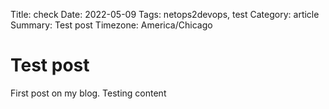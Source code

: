 Title: check
Date: 2022-05-09
Tags: netops2devops, test
Category: article
Summary: Test post
Timezone: America/Chicago

# Test post
First post on my blog. Testing content
